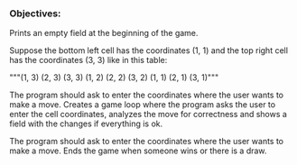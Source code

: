 ### Objectives:

Prints an empty field at the beginning of the game.

Suppose the bottom left cell has the coordinates (1, 1) and the top right cell has the coordinates (3, 3) like in this table:

"""(1, 3) (2, 3) (3, 3)
(1, 2) (2, 2) (3, 2)
(1, 1) (2, 1) (3, 1)"""

The program should ask to enter the coordinates where the user wants to make a move.
Creates a game loop where the program asks the user to enter the cell coordinates, analyzes the move for correctness and shows a field with the changes if everything is ok.

The program should ask to enter the coordinates where the user wants to make a move.
Ends the game when someone wins or there is a draw.
